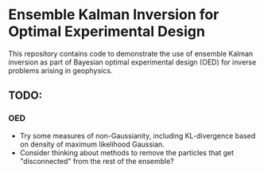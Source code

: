 # Ensemble Kalman Inversion for Optimal Experimental Design

This repository contains code to demonstrate the use of ensemble Kalman inversion as part of Bayesian optimal experimental design (OED) for inverse problems arising in geophysics.

## TODO:
### OED
 - Try some measures of non-Gaussianity, including KL-divergence based on density of maximum likelihood Gaussian.
 - Consider thinking about methods to remove the particles that get "disconnected" from the rest of the ensemble?